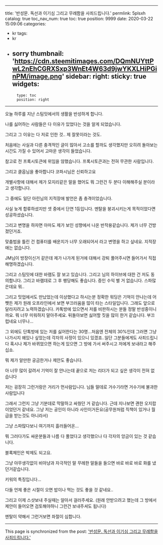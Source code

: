 
---
title: '반성문. 독선과 이기심 그리고 무례함을 사죄드립니다.'
permlink: 5plsxh
catalog: true
toc_nav_num: true
toc: true
position: 9999
date: 2020-03-22 15:09:06
categories:
- kr
tags:
- kr
- sorry
thumbnail: 'https://cdn.steemitimages.com/DQmNUYttPwL2nEhCGRXSxp3WnEt4W63d9jwYKXLHiPGinPM/image.png'
sidebar:
    right:
        sticky: true
widgets:
    -
        type: toc
        position: right
---


오늘 하루를  지난 스팀잇에서의 생활을 반성하게 합니다.

나를 싫어하는 사람들은 다 이유가 있었다는 것을 알게 되었습니다.

그리고 그 이유는 다 저로 인한 것.. 제 잘못이라는 것도.

처음에는 사실과 다른 충격적인 글이 많아서 고소를 할까도 생각했지만 오히려 돌아보는 시간도 가질 수 있어서 고마운 생각이 들었습니다. 

참고로 전 프록시토큰에 위임을 않했습니다. 프록시토큰과는 전혀 무관한 사람입니다.

그리고 클옵님을 좋아합니다 코파시님은 신뢰하고요

개별사항에 대해서 제가 모지리같은 말을 했어도 뭐 그런건 두 분다 이해해주실 분이라고 생각합니다.

그 중에도 일단 아린님의 지적장애 발언은 좀 충격이었습니다.

사실 늦게 합류하셨지만 셋 중에서 단연 1등입니다.  멘탈을 붕괴시키는게 목적이었다면 성공하셨습니다.

그리고 변명을 하자면 아마도 제가 보인 성향에서 나온 반작용같습니다. 제가 너무 건방졌던거죠.

맞춤법을 틀린 건 컴퓨터를 배운지가 너무 오래되어서 라고 변명을 하고 싶네요. 지적장애는 없습니다.  

JM님이 방장이신거 같은데 제가 나가게 된거에 대해서 강퇴 풀어주시면 들어가서 직접 해명하겠습니다. 

그리고 스팀잇에 대한  바램도 잘 보고 있습니다.  그리고 님의 하이브에 대한 건 저도  동의합니다. 그리고 바램데로 그 후 팽당해도 좋습니다. 증인 수익 별 거 없습니다. 스파많은데요 뭐..

그리고 밋업에서도 만났었는데 이상했다고 하시는분 정확한 워딩은 기억이 안나는데 어쨋든 제가 원래 오프라인에서 보면 부끄러움을 많이 타는 스타일입니다. 그래도 앞으로 달라지려고 노력하겠습니다. 카톡방에 있으면서 저를 비판하시는 분들 정말 반성중이니까요. 뭐 너무 미워하지 말아주세요.  뒤돌아보면 싫어할 짓을 많이 한거 같습니다. 부끄럽네요 너무나...

그 외에도 단톡방에 있는 저를 싫어한다는 30명...처음엔 전체의 30%인데 그러면 그냥 나가시지 왜있나 싶었는데 각자의 사정이 있으니 있겠죠..일단 그분들에게도 사죄드립니다 혹시나 제가 바뀌었으면 하는게 있으면 그 방에 가서 써주시고 저에게 보내라고 해주십쇼. 

뭐 제가 알만한 궁금한거나 제안도 좋습니다. 

아 너무 많이 갈려서 기억이 잘 안나는데 끝으로 저는 리더가 되고 싶은 생각이 전혀 없습니다 

저는  굉장히 그런거랑은 거리가 먼사람입니다. 님들 말데로 거수기라면 거수기에 불과한 사람입니다 

그래서 그런지 그냥 기분데로 막말하고 싸웠던 거 같습니다. 근데 지나보면 괜한 오지랍이었던거 같네요. 그냥  저는 공인이 아니라 사인이거든요(공무원처럼 직책이 있거나 월급을 받는것도 아니라서) 

 그냥 스파많다보니 여기까지 흘러들어온...  

뭐 그러다가도 싸운분들과 나름 다 풀었다고 생각했으나 다 각자의 앙금이 있는 것 같습니다. 

블록체인은 박제도 되고요. 

그냥 아무생각없이  비아냥과 자극적인 말 무례한 말들을 들으면 바로 바로 바로  화를 냈던거같습니다.

키워의 특징입니다...

다들 언제 좋은 시절이 오면 밥이나 먹는 것도 좋을 것 같네요..

그리고 이제 스샷보내 주실때는 알아서 걸러주세요.
(원래 안받으려고 했는데 그 방에서 제안이 들어오면 검토해야하니 그런건 보내주셔도 됩니다)

멘탈이 약해서 그런거보면 좌절이 심합니다.

- - -

This page is synchronized from the post: ['반성문. 독선과 이기심 그리고 무례함을 사죄드립니다.'](https://steemit.com/@virus707/5plsxh)
